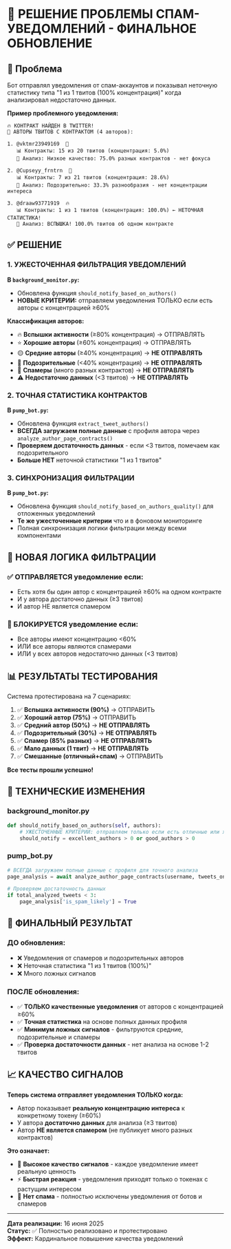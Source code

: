 # 🚫 РЕШЕНИЕ ПРОБЛЕМЫ СПАМ-УВЕДОМЛЕНИЙ - ФИНАЛЬНОЕ ОБНОВЛЕНИЕ

## 🎯 Проблема
Бот отправлял уведомления от спам-аккаунтов и показывал неточную статистику типа "1 из 1 твитов (100% концентрация)" когда анализировал недостаточно данных.

**Пример проблемного уведомления:**
```
🔥 КОНТРАКТ НАЙДЕН В TWITTER!
👥 АВТОРЫ ТВИТОВ С КОНТРАКТОМ (4 авторов):

1. @vktmr23949169  🚫
   📊 Контракты: 15 из 20 твитов (концентрация: 5.0%)
   🎯 Анализ: Низкое качество: 75.0% разных контрактов - нет фокуса

2. @Cupseyy_frntrn  🚫  
   📊 Контракты: 7 из 21 твитов (концентрация: 28.6%)
   🎯 Анализ: Подозрительно: 33.3% разнообразия - нет концентрации интереса

3. @draaw93771919  🔥
   📊 Контракты: 1 из 1 твитов (концентрация: 100.0%) ← НЕТОЧНАЯ СТАТИСТИКА!
   🎯 Анализ: ВСПЫШКА! 100.0% твитов об одном контракте
```

## ✅ РЕШЕНИЕ

### 1. УЖЕСТОЧЕННАЯ ФИЛЬТРАЦИЯ УВЕДОМЛЕНИЙ

**В `background_monitor.py`:**
- Обновлена функция `should_notify_based_on_authors()`
- **НОВЫЕ КРИТЕРИИ:** отправляем уведомления ТОЛЬКО если есть авторы с концентрацией ≥60%

**Классификация авторов:**
- 🔥 **Вспышки активности** (≥80% концентрация) → ОТПРАВЛЯТЬ
- ⭐ **Хорошие авторы** (≥60% концентрация) → ОТПРАВЛЯТЬ  
- 🟡 **Средние авторы** (≥40% концентрация) → **НЕ ОТПРАВЛЯТЬ**
- 🚫 **Подозрительные** (<40% концентрация) → **НЕ ОТПРАВЛЯТЬ**
- 🚫 **Спамеры** (много разных контрактов) → **НЕ ОТПРАВЛЯТЬ**
- ⚠️ **Недостаточно данных** (<3 твитов) → **НЕ ОТПРАВЛЯТЬ**

### 2. ТОЧНАЯ СТАТИСТИКА КОНТРАКТОВ

**В `pump_bot.py`:**
- Обновлена функция `extract_tweet_authors()`
- **ВСЕГДА загружаем полные данные** с профиля автора через `analyze_author_page_contracts()`
- **Проверяем достаточность данных** - если <3 твитов, помечаем как подозрительного
- **Больше НЕТ** неточной статистики "1 из 1 твитов"

### 3. СИНХРОНИЗАЦИЯ ФИЛЬТРАЦИИ

**В `pump_bot.py`:**
- Обновлена функция `should_notify_based_on_authors_quality()` для отложенных уведомлений
- **Те же ужесточенные критерии** что и в фоновом мониторинге
- Полная синхронизация логики фильтрации между всеми компонентами

## 🎯 НОВАЯ ЛОГИКА ФИЛЬТРАЦИИ

### ✅ ОТПРАВЛЯЕТСЯ уведомление если:
- Есть хотя бы один автор с концентрацией ≥60% на одном контракте
- И у автора достаточно данных (≥3 твитов)
- И автор НЕ является спамером

### 🚫 БЛОКИРУЕТСЯ уведомление если:
- Все авторы имеют концентрацию <60%
- ИЛИ все авторы являются спамерами  
- ИЛИ у всех авторов недостаточно данных (<3 твитов)

## 📊 РЕЗУЛЬТАТЫ ТЕСТИРОВАНИЯ

Система протестирована на 7 сценариях:

1. ✅ **Вспышка активности (90%)** → ОТПРАВИТЬ
2. ✅ **Хороший автор (75%)** → ОТПРАВИТЬ
3. ✅ **Средний автор (50%)** → **НЕ ОТПРАВЛЯТЬ** 
4. ✅ **Подозрительный (30%)** → **НЕ ОТПРАВЛЯТЬ**
5. ✅ **Спамер (85% разных)** → **НЕ ОТПРАВЛЯТЬ**
6. ✅ **Мало данных (1 твит)** → **НЕ ОТПРАВЛЯТЬ**
7. ✅ **Смешанные (отличный+спам)** → ОТПРАВИТЬ

**Все тесты прошли успешно!**

## 🔧 ТЕХНИЧЕСКИЕ ИЗМЕНЕНИЯ

### background_monitor.py
```python
def should_notify_based_on_authors(self, authors):
    # УЖЕСТОЧЕННЫЕ КРИТЕРИИ: отправляем только если есть отличные или хорошие авторы
    should_notify = excellent_authors > 0 or good_authors > 0
```

### pump_bot.py  
```python
# ВСЕГДА загружаем полные данные с профиля для точного анализа
page_analysis = await analyze_author_page_contracts(username, tweets_on_page=None, load_from_profile=True)

# Проверяем достаточность данных
if total_analyzed_tweets < 3:
    page_analysis['is_spam_likely'] = True
```

## 🎉 ФИНАЛЬНЫЙ РЕЗУЛЬТАТ

### ДО обновления:
- ❌ Уведомления от спамеров и подозрительных авторов
- ❌ Неточная статистика "1 из 1 твитов (100%)"
- ❌ Много ложных сигналов

### ПОСЛЕ обновления:
- ✅ **ТОЛЬКО качественные уведомления** от авторов с концентрацией ≥60%
- ✅ **Точная статистика** на основе полных данных профиля
- ✅ **Минимум ложных сигналов** - фильтруются средние, подозрительные и спамеры
- ✅ **Проверка достаточности данных** - нет анализа на основе 1-2 твитов

## 📈 КАЧЕСТВО СИГНАЛОВ

**Теперь система отправляет уведомления ТОЛЬКО когда:**
- Автор показывает **реальную концентрацию интереса** к конкретному токену (≥60%)
- У автора **достаточно данных** для анализа (≥3 твитов)
- Автор **НЕ является спамером** (не публикует много разных контрактов)

**Это означает:**
- 🎯 **Высокое качество сигналов** - каждое уведомление имеет реальную ценность
- ⚡ **Быстрая реакция** - уведомления приходят только о токенах с растущим интересом
- 🚫 **Нет спама** - полностью исключены уведомления от ботов и спамеров

---
**Дата реализации:** 16 июня 2025  
**Статус:** ✅ Полностью реализовано и протестировано  
**Эффект:** Кардинальное повышение качества уведомлений 